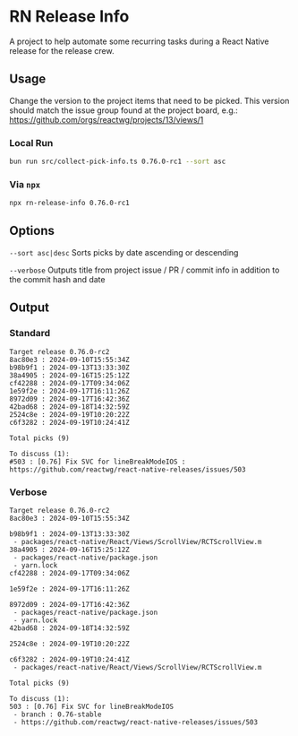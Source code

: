 # RN Release Info

A project to help automate some recurring tasks during a React Native release for the release crew.

## Usage

Change the version to the project items that need to be picked. This version should match the issue group found at the project board, e.g.: https://github.com/orgs/reactwg/projects/13/views/1

### Local Run

```bash
bun run src/collect-pick-info.ts 0.76.0-rc1 --sort asc
```

### Via `npx`

```bash
npx rn-release-info 0.76.0-rc1
```

## Options

`--sort asc|desc`
Sorts picks by date ascending or descending

`--verbose`
Outputs title from project issue / PR / commit info in addition to the commit hash and date

## Output

### Standard

```
Target release 0.76.0-rc2
8ac80e3 : 2024-09-10T15:55:34Z
b98b9f1 : 2024-09-13T13:33:30Z
38a4905 : 2024-09-16T15:25:12Z
cf42288 : 2024-09-17T09:34:06Z
1e59f2e : 2024-09-17T16:11:26Z
8972d09 : 2024-09-17T16:42:36Z
42bad68 : 2024-09-18T14:32:59Z
2524c8e : 2024-09-19T10:20:22Z
c6f3282 : 2024-09-19T10:24:41Z

Total picks (9)

To discuss (1):
#503 : [0.76] Fix SVC for lineBreakModeIOS : https://github.com/reactwg/react-native-releases/issues/503
```

### Verbose

```
Target release 0.76.0-rc2
8ac80e3 : 2024-09-10T15:55:34Z

b98b9f1 : 2024-09-13T13:33:30Z
 - packages/react-native/React/Views/ScrollView/RCTScrollView.m
38a4905 : 2024-09-16T15:25:12Z
 - packages/react-native/package.json
 - yarn.lock
cf42288 : 2024-09-17T09:34:06Z

1e59f2e : 2024-09-17T16:11:26Z

8972d09 : 2024-09-17T16:42:36Z
 - packages/react-native/package.json
 - yarn.lock
42bad68 : 2024-09-18T14:32:59Z

2524c8e : 2024-09-19T10:20:22Z

c6f3282 : 2024-09-19T10:24:41Z
 - packages/react-native/React/Views/ScrollView/RCTScrollView.m

Total picks (9)

To discuss (1):
503 : [0.76] Fix SVC for lineBreakModeIOS
 - branch : 0.76-stable
 - https://github.com/reactwg/react-native-releases/issues/503
```
